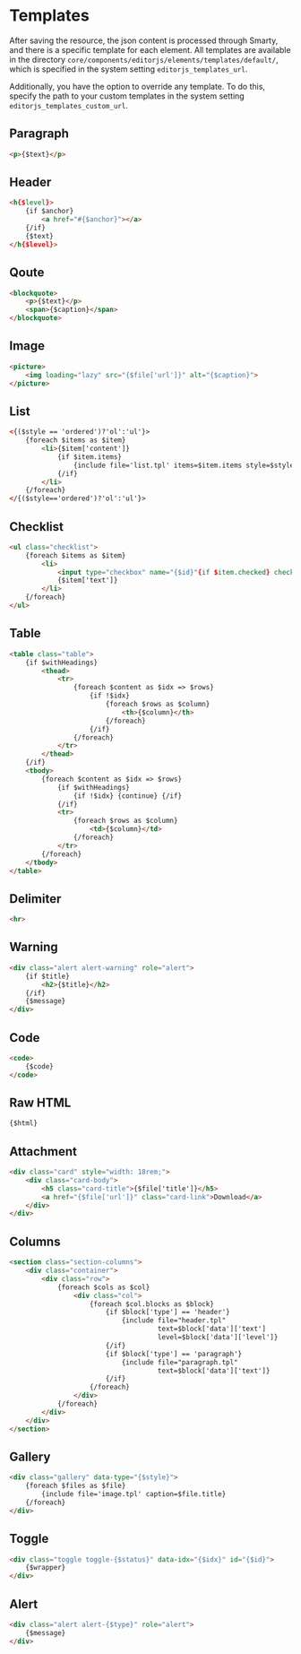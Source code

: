 # Templates

After saving the resource, the json content is processed through Smarty, and there is a specific template 
for each element. All templates are available in the directory 
`core/components/editorjs/elements/templates/default/`, which is specified in the system setting 
`editorjs_templates_url`.

Additionally, you have the option to override any template. To do this, specify the path to your custom templates 
in the system setting `editorjs_templates_custom_url`.


## Paragraph
```html
<p>{$text}</p>
```

## Header
```html
<h{$level}>
    {if $anchor}
        <a href="#{$anchor}"></a>
    {/if}
    {$text}
</h{$level}>
```

## Qoute
```html
<blockquote>
    <p>{$text}</p>
    <span>{$caption}</span>
</blockquote>
```

## Image
```html
<picture>
    <img loading="lazy" src="{$file['url']}" alt="{$caption}">
</picture>
```

## List
```html
<{($style == 'ordered')?'ol':'ul'}>
    {foreach $items as $item}
        <li>{$item['content']}
            {if $item.items}
                {include file='list.tpl' items=$item.items style=$style}
            {/if}
        </li>
    {/foreach}
</{($style=='ordered')?'ol':'ul'}>
```

## Checklist
```html
<ul class="checklist">
    {foreach $items as $item}
        <li>
            <input type="checkbox" name="{$id}"{if $item.checked} checked{/if}>
            {$item['text']}
        </li>
    {/foreach}
</ul>
```

## Table
```html
<table class="table">
    {if $withHeadings}
        <thead>
            <tr>
                {foreach $content as $idx => $rows}
                    {if !$idx}
                        {foreach $rows as $column}
                            <th>{$column}</th>
                        {/foreach}
                    {/if}
                {/foreach}
            </tr>
        </thead>
    {/if}
    <tbody>
        {foreach $content as $idx => $rows}
            {if $withHeadings}
                {if !$idx} {continue} {/if}
            {/if}
            <tr>
                {foreach $rows as $column}
                    <td>{$column}</td>
                {/foreach}
            </tr>
        {/foreach}
    </tbody>
</table>
```

## Delimiter
```html
<hr>
```

## Warning
```html
<div class="alert alert-warning" role="alert">
    {if $title}
        <h2>{$title}</h2>
    {/if}
    {$message}
</div>
```

## Code
```html
<code>
    {$code}
</code>
```

## Raw HTML
```html
{$html}
```

## Attachment
```html
<div class="card" style="width: 18rem;">
    <div class="card-body">
        <h5 class="card-title">{$file['title']}</h5>
        <a href="{$file['url']}" class="card-link">Download</a>
    </div>
</div>
```

## Columns
```html
<section class="section-columns">
    <div class="container">
        <div class="row">
            {foreach $cols as $col}
                <div class="col">
                    {foreach $col.blocks as $block}
                        {if $block['type'] == 'header'}
                            {include file="header.tpl" 
                                     text=$block['data']['text'] 
                                     level=$block['data']['level']}
                        {/if}
                        {if $block['type'] == 'paragraph'}
                            {include file="paragraph.tpl" 
                                     text=$block['data']['text']}
                        {/if}
                    {/foreach}
                </div>
            {/foreach}
        </div>
    </div>
</section>
```

## Gallery
```html
<div class="gallery" data-type="{$style}">
    {foreach $files as $file}
        {include file='image.tpl' caption=$file.title}
    {/foreach}
</div>
```

## Toggle
```html
<div class="toggle toggle-{$status}" data-idx="{$idx}" id="{$id}">
    {$wrapper}
</div>
```

## Alert
```html
<div class="alert alert-{$type}" role="alert">
    {$message}
</div>
```